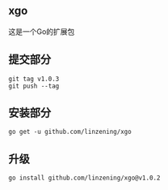 ## xgo

这是一个Go的扩展包

## 提交部分

```
git tag v1.0.3
git push --tag
```

## 安装部分

```
go get -u github.com/linzening/xgo
```

## 升级

```
go install github.com/linzening/xgo@v1.0.2
```